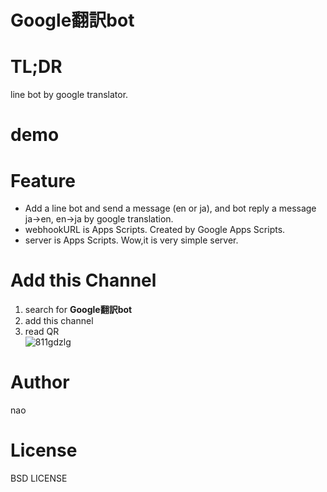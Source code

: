 # Google翻訳bot

# TL;DR
line bot by google translator.

# demo


# Feature
* Add a line bot and send a message (en or ja), and bot reply a message ja→en, en→ja by google translation.
* webhookURL is Apps Scripts. Created by Google Apps Scripts.
* server is Apps Scripts. Wow,it is very simple server.

# Add this Channel
1. search for __Google翻訳bot__
2. add this channel
3. read QR   
![811gdzlg](https://user-images.githubusercontent.com/46675984/104748393-07f25e00-5795-11eb-8085-f92cb721e712.png)

# Author
nao

# License
BSD LICENSE
